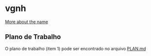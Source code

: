# vgnh

[More about the name](www.rot13.com)

## Plano de Trabalho
O plano de trabalho (item 1) pode ser encontrado no arquivo [PLAN.md](PLAN.md)
